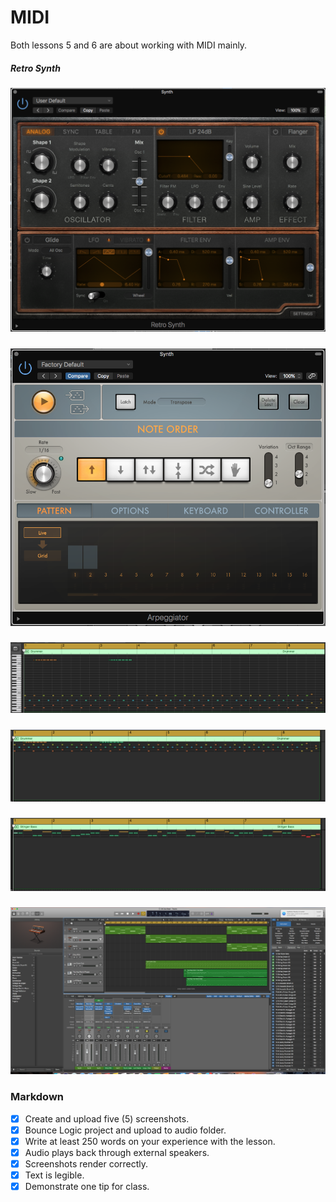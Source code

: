 # MIDI
Both lessons 5 and 6 are about working with MIDI mainly.



##### Retro Synth
![overview](/Images/z1.png)
#####
![overview](/Images/z2.png)
#####
![overview](/Images/z6.png)
#####
![overview](/Images/z4.png)
#####
![overview](/Images/z5.png)
#####
![overview](/Images/z7.png)










### Markdown
- [x] Create and upload five (5) screenshots.
- [x] Bounce Logic project and upload to audio folder.
- [x] Write at least 250 words on your experience with the lesson.
- [x] Audio plays back through external speakers.
- [x] Screenshots render correctly.
- [x] Text is legible.
- [x] Demonstrate one tip for class.
